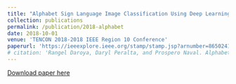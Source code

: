```yaml
---
title: "Alphabet Sign Language Image Classification Using Deep Learning"
collection: publications
permalink: /publication/2018-alphabet
date: 2018-10-01
venue: 'TENCON 2018-2018 IEEE Region 10 Conference'
paperurl: 'https://ieeexplore.ieee.org/stamp/stamp.jsp?arnumber=8650241'
# citation: 'Rangel Daroya, Daryl Peralta, and Prospero Naval. Alphabet sign language image classification using deep learning. In <i>Proceedings of the IEEE Region 10 Conference</i>, pages 0646–0650, 2018.'
---
```

<!-- This paper is about the number 1. The number 2 is left for future work. -->

[Download paper here](https://ieeexplore.ieee.org/stamp/stamp.jsp?arnumber=8650241)

<!-- Recommended citation: Rangel Daroya, Daryl Peralta, and Prospero Naval. Alphabet sign language image classification using deep learning. In <i>Proceedings of the IEEE Region 10 Conference</i>, pages 0646–0650, 2018. -->